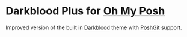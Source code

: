 # Darkblood Plus for [Oh My Posh](https://ohmyposh.dev/)

Improved version of the built in [Darkblood](https://ohmyposh.dev/docs/themes#darkblood) theme with [PoshGit](http://dahlbyk.github.io/posh-git/) support.
